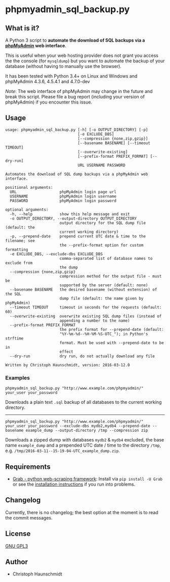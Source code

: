 # phpmyadmin_sql_backup.py


## What is it?

A Python 3 script to __automate the download of SQL backups via a [phpMyAdmin](https://www.phpmyadmin.net/) web interface__.

This is useful when your web hosting provider does not grant you access the the console (for `mysqldump`) but you want to automate the backup of your database (without having to manually use the browser).

It has been tested with Python 3.4+ on Linux and Windows and phpMyAdmin 4.3.6, 4.5.4.1 and 4.7.0-dev

_Note_: The web interface of phpMyAdmin may change in the future and break this script. Please file a bug report (including your version of phpMyAdmin) if you encounter this issue.

## Usage

    usage: phpmyadmin_sql_backup.py [-h] [-o OUTPUT_DIRECTORY] [-p]
                                    [-e EXCLUDE_DBS]
                                    [--compression {none,zip,gzip}]
                                    [--basename BASENAME] [--timeout TIMEOUT]
                                    [--overwrite-existing]
                                    [--prefix-format PREFIX_FORMAT] [--dry-run]
                                    URL USERNAME PASSWORD

    Automates the download of SQL dump backups via a phpMyAdmin web interface.

    positional arguments:
      URL                   phpMyAdmin login page url
      USERNAME              phpMyAdmin login username
      PASSWORD              phpMyAdmin login password

    optional arguments:
      -h, --help            show this help message and exit
      -o OUTPUT_DIRECTORY, --output-directory OUTPUT_DIRECTORY
                            output directory for the SQL dump file (default: the
                            current working directory)
      -p, --prepend-date    prepend current UTC date & time to the filename; see
                            the --prefix-format option for custom formatting
      -e EXCLUDE_DBS, --exclude-dbs EXCLUDE_DBS
                            comma-separated list of database names to exclude from
                            the dump
      --compression {none,zip,gzip}
                            compression method for the output file - must be
                            supported by the server (default: none)
      --basename BASENAME   the desired basename (without extension) of the SQL
                            dump file (default: the name given by phpMyAdmin)
      --timeout TIMEOUT     timeout in seconds for the requests (default: 60)
      --overwrite-existing  overwrite existing SQL dump files (instead of
                            appending a number to the name)
      --prefix-format PREFIX_FORMAT
                            the prefix format for --prepend-date (default:
                            "%Y-%m-%d--%H-%M-%S-UTC_"); in Python's strftime
                            format. Must be used with --prepend-date to be in
                            effect
      --dry-run             dry run, do not actually download any file

    Written by Christoph Haunschmidt, version: 2016-03-12.0

### Examples

    phpmyadmin_sql_backup.py "http://www.example.com/phpmyadmin/" your_user your_password

Downloads a plain text `.sql` backup of all databases to the current working directory.

---

    phpmyadmin_sql_backup.py "http://www.example.com/phpmyadmin/" your_user your_password --exclude-dbs mydb2,mydb4 --prepend-date --basename example_dump --output-directory /tmp --compression zip

Downloads a zipped dump with databases `mydb2` & `mydb4` excluded, the base name `example_dump` and a prepended UTC date / time to the directory `/tmp`, e.g. `/tmp/2016-03-11--15-19-04-UTC_example_dump.zip`.

## Requirements

 - [Grab - python web-scraping framework](http://grablib.org/): Install via `pip install -U Grab` or see the [installation instructions](http://docs.grablib.org/en/latest/usage/installation.html) if you run into problems.

## Changelog

Currently, there is no changelog; the best option at the moment is to read the commit messages.

## License

[GNU GPL3](https://www.gnu.org/licenses/gpl-3.0.html)

## Author

- Christoph Haunschmidt
